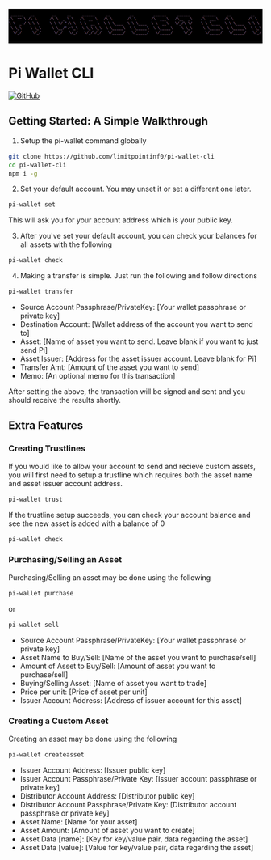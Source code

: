 ![Pi Wallet CLI Banner](./images/banner.png)

# Pi Wallet CLI

[![GitHub](https://img.shields.io/github/license/limitpointinf0/pi-wallet-cli)](https://github.com/limitpointinf0/pi-wallet-cli/blob/main/LICENSE)

## Getting Started: A Simple Walkthrough

1. Setup the pi-wallet command globally
```bash
git clone https://github.com/limitpointinf0/pi-wallet-cli
cd pi-wallet-cli
npm i -g
```

2. Set your default account. You may unset it or set a different one later.
```bash
pi-wallet set
```
This will ask you for your account address which is your public key.

3. After you've set your default account, you can check your balances for all assets with the following
```bash
pi-wallet check
```

4. Making a transfer is simple. Just run the following and follow directions
```bash
pi-wallet transfer
```
- Source Account Passphrase/PrivateKey: [Your wallet passphrase or private key] 
- Destination Account: [Wallet address of the account you want to send to]
- Asset: [Name of asset you want to send. Leave blank if you want to just send Pi]
- Asset Issuer: [Address for the asset issuer account. Leave blank for Pi]
- Transfer Amt: [Amount of the asset you want to send]
- Memo: [An optional memo for this transaction]

After setting the above, the transaction will be signed and sent and you should receive the results shortly.

## Extra Features

### Creating Trustlines
If you would like to allow your account to send and recieve custom assets, you will first need to setup a trustline which requires both the asset name and asset issuer account address.
```bash
pi-wallet trust
```
If the trustline setup succeeds, you can check your account balance and see the new asset is added with a balance of 0
```bash
pi-wallet check
```

### Purchasing/Selling an Asset
Purchasing/Selling an asset may be done using the following
```bash
pi-wallet purchase
```
or
```bash
pi-wallet sell
```

- Source Account Passphrase/PrivateKey: [Your wallet passphrase or private key] 
- Asset Name to Buy/Sell: [Name of the asset you want to purchase/sell]
- Amount of Asset to Buy/Sell: [Amount of asset you want to purchase/sell]
- Buying/Selling Asset: [Name of asset you want to trade]
- Price per unit: [Price of asset per unit]
- Issuer Account Address: [Address of issuer account for this asset]


### Creating a Custom Asset
Creating an asset may be done using the following
```bash
pi-wallet createasset
```

- Issuer Account Address: [Issuer public key] 
- Issuer Account Passphrase/Private Key: [Issuer account passphrase or private key]
- Distributor Account Address: [Distributor public key] 
- Distributor Account Passphrase/Private Key: [Distributor account passphrase or private key]
- Asset Name: [Name for your asset]
- Asset Amount: [Amount of asset you want to create]
- Asset Data [name]: [Key for key/value pair, data regarding the asset]
- Asset Data [value]: [Value for key/value pair, data regarding the asset]